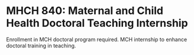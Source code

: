 # MHCH 840: Maternal and Child Health Doctoral Teaching Internship

Enrollment in MCH doctoral program required. MCH internship to enhance doctoral training in teaching.